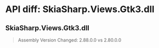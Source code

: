 # API diff: SkiaSharp.Views.Gtk3.dll

## SkiaSharp.Views.Gtk3.dll

> Assembly Version Changed: 2.88.0.0 vs 2.80.0.0

